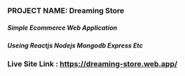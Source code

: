 ### PROJECT NAME: Dreaming Store

##### Simple Ecommerce Web Application

##### Useing Reactjs Nodejs Mongodb Express Etc

### Live Site Link : https://dreaming-store.web.app/
